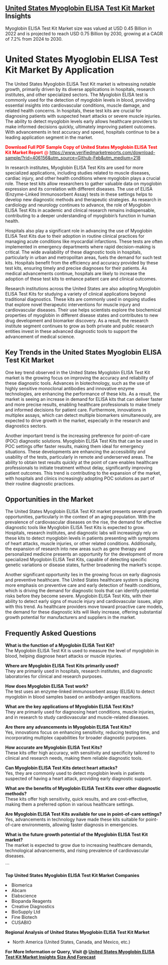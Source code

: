 <h2><a href="https://www.verifiedmarketreports.com/download-sample/?rid=406156&amp;utm_source=Github-Feb&amp;utm_medium=218" target="_blank">United States Myoglobin ELISA Test Kit Market</a> Insights</h2><p>Myoglobin ELISA Test Kit Market size was valued at USD 0.45 Billion in 2022 and is projected to reach USD 0.75 Billion by 2030, growing at a CAGR of 7.2% from 2024 to 2030.</p><p> <h1>United States Myoglobin ELISA Test Kit Market By Application</h1> <p>The United States Myoglobin ELISA Test Kit market is witnessing notable growth, primarily driven by its diverse applications in hospitals, research institutes, and other specialized sectors. The Myoglobin ELISA test is commonly used for the detection of myoglobin levels in blood, providing essential insights into cardiovascular conditions, muscle damage, and related health concerns. In hospitals, these test kits are crucial for diagnosing patients with suspected heart attacks or severe muscle injuries. The ability to detect myoglobin levels early allows healthcare providers to make informed decisions quickly, ultimately improving patient outcomes. With advancements in test accuracy and speed, hospitals continue to be a leading application segment in the market.</p> <p><p><span class=""><span style="color: #ff0000;"><strong>Download Full PDF Sample Copy of United States Myoglobin ELISA Test Kit Market Report</strong> @ </span><a href="https://www.verifiedmarketreports.com/download-sample/?rid=406156&amp;utm_source=Github-Feb&amp;utm_medium=218" target="_blank">https://www.verifiedmarketreports.com/download-sample/?rid=406156&amp;utm_source=Github-Feb&amp;utm_medium=218</a></span></p></p> <p>In research institutes, Myoglobin ELISA Test Kits are used for more specialized applications, including studies related to muscle diseases, cardiac injury, and other health conditions where myoglobin plays a crucial role. These test kits allow researchers to gather valuable data on myoglobin expression and its correlation with different diseases. The use of ELISA (Enzyme-Linked Immunosorbent Assay) tests in these settings helps to develop new diagnostic methods and therapeutic strategies. As research in cardiology and neurology continues to advance, the role of Myoglobin ELISA Test Kits in academic and clinical research remains indispensable, contributing to a deeper understanding of myoglobin’s function in human health.</p> <p>Hospitals also play a significant role in advancing the use of Myoglobin ELISA Test Kits due to their adoption in routine clinical practices for managing acute conditions like myocardial infarctions. These tests are often implemented in emergency departments where rapid decision-making is critical. The wide availability of these diagnostic tools in hospitals, particularly in urban and metropolitan areas, fuels the demand for such test kits. Hospitals benefit from the efficiency and accuracy provided by these test kits, ensuring timely and precise diagnoses for their patients. As medical advancements continue, hospitals are likely to increase the adoption of these test kits to enhance patient care and clinical outcomes.</p> <p>Research institutions across the United States are also adopting Myoglobin ELISA Test Kits for studying a variety of clinical applications beyond traditional diagnostics. These kits are commonly used in ongoing studies that explore novel therapeutic interventions for muscle injury and cardiovascular diseases. Their use helps scientists explore the biochemical properties of myoglobin in different disease states and contributes to new drug development and biomarker discovery. As a result, the research institute segment continues to grow as both private and public research entities invest in these advanced diagnostic tools to support the advancement of medical science.</p> <h2>Key Trends in the United States Myoglobin ELISA Test Kit Market</h2> <p>One key trend observed in the United States Myoglobin ELISA Test Kit market is the growing focus on improving the accuracy and reliability of these diagnostic tools. Advances in biotechnology, such as the use of highly sensitive monoclonal antibodies and innovative enzyme technologies, are enhancing the performance of these kits. As a result, the market is seeing an increase in demand for ELISA kits that can deliver faster and more precise results, enabling healthcare professionals to make timely and informed decisions for patient care. Furthermore, innovations in multiplex assays, which can detect multiple biomarkers simultaneously, are expected to drive growth in the market, especially in the research and diagnostics sectors.</p> <p>Another important trend is the increasing preference for point-of-care (POC) diagnostic solutions. Myoglobin ELISA Test Kits that can be used in POC settings offer faster results, making them ideal for emergency situations. These developments are enhancing the accessibility and usability of the tests, particularly in remote and underserved areas. The ability to obtain test results quickly at the point of care enables healthcare professionals to initiate treatment without delay, significantly improving patient outcomes. This trend is contributing to the expansion of the market, with hospitals and clinics increasingly adopting POC solutions as part of their routine diagnostic practices.</p> <h2>Opportunities in the Market</h2> <p>The United States Myoglobin ELISA Test Kit market presents several growth opportunities, particularly in the context of an aging population. With the prevalence of cardiovascular diseases on the rise, the demand for effective diagnostic tools like Myoglobin ELISA Test Kits is expected to grow. Hospitals, research institutes, and diagnostic labs will increasingly rely on these kits to detect myoglobin levels in patients presenting with symptoms of heart attacks, muscle injuries, or other related conditions. Additionally, the expansion of research into new areas such as gene therapy and personalized medicine presents an opportunity for the development of more specialized Myoglobin ELISA Test Kits, capable of detecting specific genetic variations or disease states, further broadening the market’s scope.</p> <p>Another significant opportunity lies in the growing focus on early diagnosis and preventive healthcare. The United States healthcare system is placing more emphasis on preventive care and early detection of health conditions, which is driving the demand for diagnostic tools that can identify potential risks before they become severe. Myoglobin ELISA Test Kits, with their ability to detect early signs of muscle injury and cardiovascular issues, align with this trend. As healthcare providers move toward proactive care models, the demand for these diagnostic kits will likely increase, offering substantial growth potential for manufacturers and suppliers in the market.</p> <h2>Frequently Asked Questions</h2> <p><strong>What is the function of a Myoglobin ELISA Test Kit?</strong><br>The Myoglobin ELISA Test Kit is used to measure the level of myoglobin in blood, helping diagnose heart attacks or muscle injuries.</p> <p><strong>Where are Myoglobin ELISA Test Kits primarily used?</strong><br>They are primarily used in hospitals, research institutes, and diagnostic laboratories for clinical and research purposes.</p> <p><strong>How does Myoglobin ELISA Test work?</strong><br>The test uses an enzyme-linked immunosorbent assay (ELISA) to detect myoglobin in blood samples based on antibody-antigen reactions.</p> <p><strong>What are the key applications of Myoglobin ELISA Test Kits?</strong><br>They are primarily used for diagnosing heart conditions, muscle injuries, and in research to study cardiovascular and muscle-related diseases.</p> <p><strong>Are there any advancements in Myoglobin ELISA Test Kits?</strong><br>Yes, innovations focus on enhancing sensitivity, reducing testing time, and incorporating multiplex capabilities for broader diagnostic purposes.</p> <p><strong>How accurate are Myoglobin ELISA Test Kits?</strong><br>These kits offer high accuracy, with sensitivity and specificity tailored to clinical and research needs, making them reliable diagnostic tools.</p> <p><strong>Can Myoglobin ELISA Test Kits detect heart attacks?</strong><br>Yes, they are commonly used to detect myoglobin levels in patients suspected of having a heart attack, providing early diagnostic support.</p> <p><strong>What are the benefits of Myoglobin ELISA Test Kits over other diagnostic methods?</strong><br>These kits offer high sensitivity, quick results, and are cost-effective, making them a preferred option in various healthcare settings.</p> <p><strong>Are Myoglobin ELISA Test Kits available for use in point-of-care settings?</strong><br>Yes, advancements in technology have made these kits suitable for point-of-care environments, allowing faster diagnosis in emergencies.</p> <p><strong>What is the future growth potential of the Myoglobin ELISA Test Kit market?</strong><br>The market is expected to grow due to increasing healthcare demands, technological advancements, and rising prevalence of cardiovascular diseases.</p> ```</p><p><strong>Top United States Myoglobin ELISA Test Kit Market Companies</strong></p><div data-test-id=""><p><li>Biomerica</li><li> Abcam</li><li> Elabscience</li><li> Biopanda Reagents</li><li> Creative Diagnostics</li><li> BioSupply Ltd</li><li> Fine Biotech</li><li> CUSABIO</li></p><div><strong>Regional Analysis of&nbsp;United States Myoglobin ELISA Test Kit Market</strong></div><ul><li dir="ltr"><p dir="ltr">North America&nbsp;(United States, Canada, and Mexico, etc.)</p></li></ul><p><strong>For More Information or Query, Visit @&nbsp;</strong><strong><a href="https://www.verifiedmarketreports.com/product/myoglobin-elisa-test-kit-market/?utm_source=Github-Feb&amp;utm_medium=218" target="_blank">United States Myoglobin ELISA Test Kit Market Insights Size And Forecast</a></strong></p></div>
